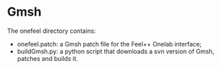 Gmsh
====

The onefeel directory contains:
- onefeel.patch: a Gmsh patch file for the Feel++ Onelab interface;
- buildGmsh.py: a python script that downloads a svn version of Gmsh, patches and builds it.
